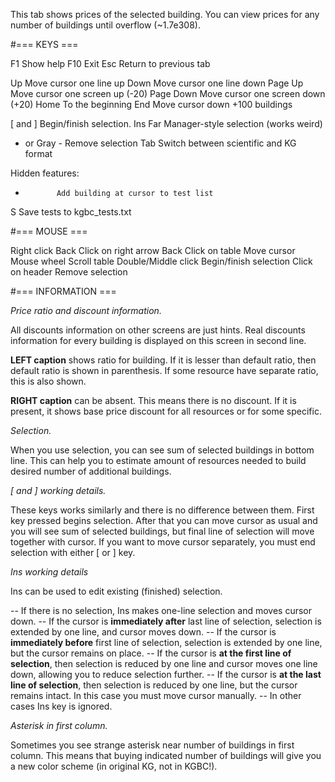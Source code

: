 This tab shows prices of the selected building. You can
view prices for any number of buildings until overflow
(~1.7e308).

#=== KEYS ===

F1           Show help
F10          Exit
Esc          Return to previous tab

Up           Move cursor one line up
Down         Move cursor one line down
Page Up      Move cursor one screen up (-20)
Page Down    Move cursor one screen down (+20)
Home         To the beginning
End          Move cursor down +100 buildings

[ and ]      Begin/finish selection.
Ins          Far Manager-style selection (works weird)
- or Gray -  Remove selection
Tab          Switch between scientific and KG format


Hidden features:
+            Add building at cursor to test list
S            Save tests to kgbc\_tests.txt


#=== MOUSE ===

Right click              Back
Click on right arrow     Back
Click on table           Move cursor
Mouse wheel              Scroll table
Double/Middle click      Begin/finish selection
Click on header          Remove selection

#=== INFORMATION ===

*Price ratio and discount information.*

All discounts information on other screens are just
hints. Real discounts information for every building is
displayed on this screen in second line.

**LEFT caption** shows ratio for building. If it is lesser
than default ratio, then default ratio is shown in
parenthesis. If some resource have separate ratio, this
is also shown.

**RIGHT caption** can be absent. This means there is no
discount. If it is present, it shows base price
discount for all resources or for some specific.

*Selection.*

When you use selection, you can see sum of selected
buildings in bottom line. This can help you to estimate
amount of resources needed to build desired number of
additional buildings.

*[ and ] working details.*

These keys works similarly and there is no difference
between them. First key pressed begins selection. After
that you can move cursor as usual and you will see sum
of selected buildings, but final line of selection will
move together with cursor. If you want to move cursor
separately, you must end selection with either [ or ]
key.

*Ins working details*

Ins can be used to edit existing (finished) selection.

-- If there is no selection, Ins makes one-line
selection and moves cursor down.
-- If the cursor is **immediately after** last line of
selection, selection is extended by one line, and cursor
moves down.
-- If the cursor is **immediately before** first line of
selection, selection is extended by one line, but the
cursor remains on place.
-- If the cursor is **at the first line of selection**, then
selection is reduced by one line and cursor moves one
line down, allowing you to reduce selection further.
-- If the  cursor is **at the last line of selection**, then
selection is reduced by one line, but the cursor remains
intact. In this case you must move cursor manually.
-- In other cases Ins key is ignored.

*Asterisk in first column.*

Sometimes you see strange asterisk near number of
buildings in first column. This means that buying
indicated number of buildings will give you a new color
scheme (in original KG, not in KGBC!).
<END>